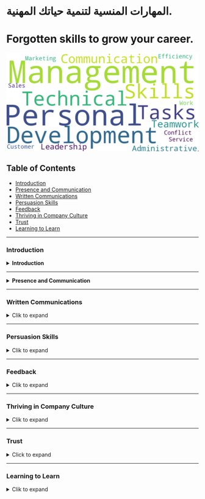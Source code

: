 # المهارات المنسية لتنمية حياتك المهنية.


# Forgotten skills to grow your career.


![Soft Skills Keywords Map](./assets/Skills%20Snapshot%202023-12-30.png)

## Table of Contents

- [Introduction](#Introduction)
- [Presence and Communication](#Presence-and-Communication)
- [Written Communications](#Written-Communications)
- [Persuasion Skills](#Persuasion-Skills)
- [Feedback](#Feedback)
- [Thriving in Company Culture](#Thriving-in-Company-Culture)
- [Trust](#Trust)
- [Learning to Learn](#Learning-to-Learn)

---
### Introduction
<details>
  <summary><strong>Introduction</strong></summary>

  - **Topics We Will Cover**
    - Topics/modules in classwork (still evolving)
    - Any other topics from participants

  - **Why Are We Talking about This**
    - Your job is not the current job; it's building repeat successes and growth over time (for yourself and others around you)
    - What employers want (e.g., reliability) and how to be so good they can't live without you
    - The importance of building a "personal brand" intentionally (being in the driver’s seat of your career)
    - The importance of continual education and unlearning what holds us back (preconditioning can hinder our progress)
    - Three dimensions to track: IQ (intelligence quotient), EQ (emotional quotient), and AQ (adaptability quotient); soft skills are actually the hard part
    - Taking inventory of skills (see assigned exercise) and the importance of introspection

  - **Module's Video Session**
    - [Episode](https://www.youtube.com/live/W0E4Dyz2Gvo?si=38ynDZo0zSzBRDOo&authuser=2)

  - **A Timely Example of Bad Communication**
  - **Skills Introspection Exercise (15 Minutes)**
</details>

---
<details>
  <summary><strong>Presence and Communication</strong></summary>

  <p><strong>Module's Video Sessions</strong></p>

  - [Episode 2](https://www.youtube.com/live/h1soSJMecC8?si=8IDvOKArIprSJrF_&authuser=2)
  - [Episode 3](https://www.youtube.com/live/qnzFVUj5hwY?si=1_XpZLhtp-VYe66L&authuser=2)
  - [Episode 4](https://www.youtube.com/live/c-gXD3Z4gM4?si=2uI0BCHefYDatcky&authuser=2)

  - **Presence and Communication - Assignment #1**
    - Subitem 2.1
    - Subitem 2.2
  - **How NOT to Answer Questions at Work**
  - **How to Own the Narrative in Meetings?**
  - **Owning the Narrative**
    - AIM: Audience, Intent, Message
    - Focused conversations (sticking to the agenda)
    - How to own the narrative when answering questions (when to use "Answer, Explain, Educate" and other techniques)
    - Answering adversarial questions
    - Pocket questions (especially useful for presentations)
    - What to do when you forget what to say next

      - [How to Control Your Emotions During a Difficult Conversation: The Harvard Business Review Guide](https://open.spotify.com/episode/3YaVYAh8oBqiZA4THzPCG8?authuser=2)
      - [124. Making Meetings Meaningful, Pt. 1: How to Structure and Organize More Effective Gatherings...](https://www.youtube.com/watch?v=OntE3tCaUR0&authuser=2)

  - **The Power of Pause**
    - <b>*“Between the stimulus and response, there is a space. And in that space lies our freedom and power to choose our responses. In our response lies our growth and our freedom” — Viktor Frankl*</b>
    - *Frankl founded a school of psychology, logotherapy, which promotes the ability to endure through searching for meaning. The power of pause is in leveraging it to search, for meaning, for where the other person is coming from, for what we want to achieve — to frame a response that is thoughtful and meaningful. It’s a superpower that can be trained. The first step is to observe that the situation requires a pause. Meditation and other mindfulness practices help. Perhaps the first step is to acknowledge that, just like any other skill, learning is a journey and practice is lifelong. Here’s an example of Steve Jobs pausing for almost 20 seconds, on stage, to answer a loaded question thoughtfully.*

      - [Steve Jobs Insult Response - Highest Quality](https://www.youtube.com/watch?v=oeqPrUmVz-o&authuser=2)
      - [Steve Jobs once did this for 20 seconds and it became a legendary power move](https://www.theladders.com/career-advice/steve-jobs-once-did-this-for-20-seconds-and-it-became-a-legendary-power-move?authuser=2)

  - **Listening and Taking Notes**
    - Active listenting
    - Why taking notes helps even if no one will read them
    - Tools and tech to stay on top of things
    - <b>*add-ons*</b>
      - [How to Become a Better Listener](https://hbr.org/2021/12/how-to-become-a-better-listener?authuser=2)
      - [The Art of Active Listening | The Harvard Business Review Guide](https://www.youtube.com/watch?v=aDMtx5ivKK0&authuser=2)

  **Observing Without Judgment**
    - Why it is hard not to judge/evaluate; it’s what we do constantly
    - How to observe without judging
    - Advanced topic: “Negative Capability”
  - **Entrainment and the Dance of Conversation**
  - **Disagreements and Hot Debates**
  - **Answering Questions**
  - **Asking Questions**
  - **Standup Meetings**
  - **1:1 Meetings**
  - **Some Percepts to Follow**

</details>

---
### Written Communications
<details>
  <summary>Clik to expand</summary>

  - ****
    - Topics/modules in classwork (still evolving)
    - Any other topics from participants
  - ****
    - Subitem 2.1
    - Subitem 2.2

</details>

---
### Persuasion Skills
<details>
  <summary>Clik to expand</summary>

  - Topics We Will Cover
    - Topics/modules in classwork (still evolving)
    - Any other topics from participants
  - Parent Item 2
    - Subitem 2.1
    - Subitem 2.2

</details>

---
### Feedback
<details>
  <summary>Clik to expand</summary>

  - Topics We Will Cover
    - Topics/modules in classwork (still evolving)
    - Any other topics from participants
  - Parent Item 2
    - Subitem 2.1
    - Subitem 2.2

</details>

---
### Thriving in Company Culture
<details>
  <summary>Clik to expand</summary>

  - Topics We Will Cover
    - Topics/modules in classwork (still evolving)
    - Any other topics from participants
  - Parent Item 2
    - Subitem 2.1
    - Subitem 2.2

</details>

---
### Trust
<details>
  <summary>Click to expand</summary>

  - **Trust at Work**
    - Various definitions depending on how you look at it
    - The default position: whether to trust first or not until earned
    - How to earn trust
    - Deposit before you withdraw from trust accounts
    - Advanced topic: how trust helps everyone in game theory

  - **Getting Others to Commit**
    - Trying is lying - why commitments matter
    - A framework for getting others to commit
    - Navigating software projects' time estimation and commitments

</details>

---
### Learning to Learn
<details>
  <summary>Clik to expand</summary>

  - Topics We Will Cover
    - Topics/modules in classwork (still evolving)
    - Any other topics from participants
  - Parent Item 2
    - Subitem 2.1
    - Subitem 2.2

</details>

